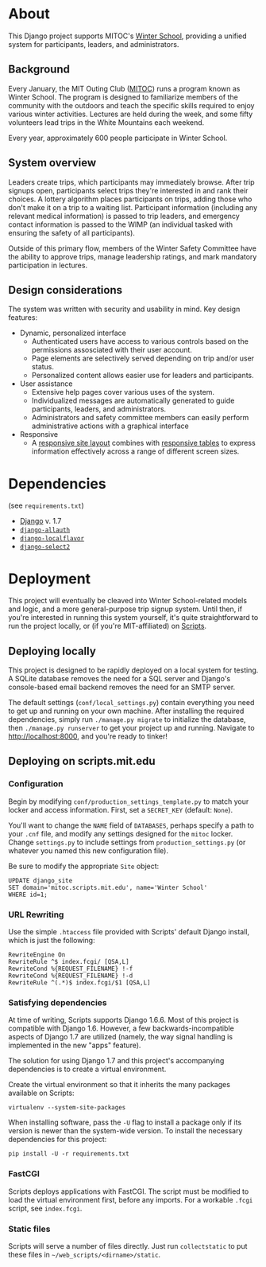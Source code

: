 # About
This Django project supports MITOC's [Winter School][ws], providing a unified
system for participants, leaders, and administrators.

## Background
Every January, the MIT Outing Club ([MITOC][mitoc]) runs a program known as
Winter School. The program is designed to familiarize members of the community
with the outdoors and teach the specific skills required to enjoy various
winter activities. Lectures are held during the week, and some fifty volunteers
lead trips in the White Mountains each weekend.

Every year, approximately 600 people participate in Winter School. 

## System overview
Leaders create trips, which participants may immediately browse. After trip
signups open, participants select trips they're interested in and rank their
choices. A lottery algorithm places participants on trips, adding those who
don't make it on a trip to a waiting list. Participant information (including
any relevant medical information) is passed to trip leaders, and emergency
contact information is passed to the WIMP (an individual tasked with ensuring
the safety of all participants).

Outside of this primary flow, members of the Winter Safety Committee have the
ability to approve trips, manage leadership ratings, and mark mandatory
participation in lectures.


## Design considerations
The system was written with security and usability in mind. Key design features:

- Dynamic, personalized interface
    - Authenticated users have access to various controls
      based on the permissions assosciated with their user account.
    - Page elements are selectively served depending on trip and/or user status.
    - Personalized content allows easier use for leaders and participants.
- User assistance
    - Extensive help pages cover various uses of the system.
    - Individualized messages are automatically generated to guide
      participants, leaders, and administrators.
    - Administrators and safety committee members can easily perform
      administrative actions with a graphical interface
- Responsive
    - A [responsive site layout][responsive] combines with [responsive
      tables][footable] to express information effectively across a
      range of different screen sizes.


# Dependencies
(see `requirements.txt`)

- [Django][django] v. 1.7
- [`django-allauth`][allauth]
- [`django-localflavor`][localflavor]
- [`django-select2`][django_select2]


# Deployment
This project will eventually be cleaved into Winter School-related models
and logic, and a more general-purpose trip signup system. Until then, if you're
interested in running this system yourself, it's quite straightforward to run
the project locally, or (if you're MIT-affiliated) on [Scripts][scripts].

## Deploying locally
This project is designed to be rapidly deployed on a local system for testing.
A SQLite database removes the need for a SQL server and Django's console-based
email backend removes the need for an SMTP server.

The default settings (`conf/local_settings.py`) contain everything you need to
get up and running on your own machine. After installing the required
dependencies, simply run `./manage.py migrate` to initialize the database, then
`./manage.py runserver` to get your project up and running. Navigate to
[http://localhost:8000](http://localhost:8000), and you're ready to tinker!


## Deploying on scripts.mit.edu

### Configuration
Begin by modifying `conf/production_settings_template.py` to match your locker
and access information. First, set a `SECRET_KEY` (default: `None`).

You'll want to change the `NAME` field of `DATABASES`, perhaps specify a path
to your `.cnf` file, and modify any settings designed for the `mitoc` locker.
Change `settings.py` to include settings from `production_settings.py` (or
whatever you named this new configuration file).

Be sure to modify the appropriate `Site` object:

    UPDATE django_site
    SET domain='mitoc.scripts.mit.edu', name='Winter School'
    WHERE id=1;

### URL Rewriting
Use the simple `.htaccess` file provided with Scripts' default Django install,
which is just the following:

    RewriteEngine On
    RewriteRule ^$ index.fcgi/ [QSA,L]
    RewriteCond %{REQUEST_FILENAME} !-f
    RewriteCond %{REQUEST_FILENAME} !-d
    RewriteRule ^(.*)$ index.fcgi/$1 [QSA,L]

### Satisfying dependencies
At time of writing, Scripts supports Django 1.6.6. Most of this project is 
compatible with Django 1.6. However, a few backwards-incompatible aspects of
Django 1.7 are utilized (namely, the way signal handling is implemented in the
new "apps" feature).

The solution for using Django 1.7 and this project's accompanying
dependencies is to create a virtual environment.

Create the virtual environment so that it inherits the many packages available
on Scripts:

    virtualenv --system-site-packages

When installing software, pass the `-U` flag to install a package only if its
version is newer than the system-wide version. To install the necessary
dependencies for this project:

    pip install -U -r requirements.txt

### FastCGI
Scripts deploys applications with FastCGI. The script must be modified to load
the virtual environment first, before any imports. For a workable `.fcgi` script,
see `index.fcgi`.

### Static files
Scripts will serve a number of files directly. Just run `collectstatic` to put these files 
in `~/web_scripts/<dirname>/static`.



  [mitoc]: http://web.mit.edu/mitoc/www/
  [django]: https://github.com/django/django
  [allauth]: https://github.com/pennersr/django-allauth
  [localflavor]: https://github.com/django/django-localflavor
  [django_select2]: https://github.com/applegrew/django-select2

  [scripts]: http://scripts.mit.edu
  [ws]: http://mitoc.scripts.mit.edu/ws
  [responsive]: http://cyberchimps.com/responsive-theme/
  [footable]: https://github.com/bradvin/FooTable
